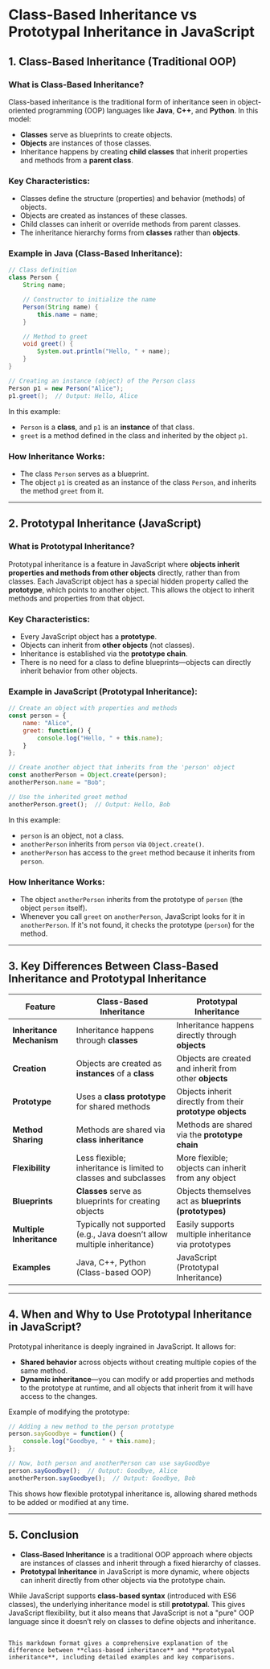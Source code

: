 
# Class-Based Inheritance vs Prototypal Inheritance in JavaScript

## **1. Class-Based Inheritance (Traditional OOP)**

### **What is Class-Based Inheritance?**
Class-based inheritance is the traditional form of inheritance seen in object-oriented programming (OOP) languages like **Java**, **C++**, and **Python**. In this model:
- **Classes** serve as blueprints to create objects.
- **Objects** are instances of those classes.
- Inheritance happens by creating **child classes** that inherit properties and methods from a **parent class**.

### **Key Characteristics**:
- Classes define the structure (properties) and behavior (methods) of objects.
- Objects are created as instances of these classes.
- Child classes can inherit or override methods from parent classes.
- The inheritance hierarchy forms from **classes** rather than **objects**.

### **Example in Java (Class-Based Inheritance)**:
```java
// Class definition
class Person {
    String name;

    // Constructor to initialize the name
    Person(String name) {
        this.name = name;
    }

    // Method to greet
    void greet() {
        System.out.println("Hello, " + name);
    }
}

// Creating an instance (object) of the Person class
Person p1 = new Person("Alice");
p1.greet();  // Output: Hello, Alice
```
In this example:
- `Person` is a **class**, and `p1` is an **instance** of that class.
- `greet` is a method defined in the class and inherited by the object `p1`.

### **How Inheritance Works**:
- The class `Person` serves as a blueprint.
- The object `p1` is created as an instance of the class `Person`, and inherits the method `greet` from it.

---

## **2. Prototypal Inheritance (JavaScript)**

### **What is Prototypal Inheritance?**
Prototypal inheritance is a feature in JavaScript where **objects inherit properties and methods from other objects** directly, rather than from classes. Each JavaScript object has a special hidden property called the **prototype**, which points to another object. This allows the object to inherit methods and properties from that object.

### **Key Characteristics**:
- Every JavaScript object has a **prototype**.
- Objects can inherit from **other objects** (not classes).
- Inheritance is established via the **prototype chain**.
- There is no need for a class to define blueprints—objects can directly inherit behavior from other objects.

### **Example in JavaScript (Prototypal Inheritance)**:
```javascript
// Create an object with properties and methods
const person = {
    name: "Alice",
    greet: function() {
        console.log("Hello, " + this.name);
    }
};

// Create another object that inherits from the 'person' object
const anotherPerson = Object.create(person);
anotherPerson.name = "Bob";

// Use the inherited greet method
anotherPerson.greet();  // Output: Hello, Bob
```
In this example:
- `person` is an object, not a class.
- `anotherPerson` inherits from `person` via `Object.create()`.
- `anotherPerson` has access to the `greet` method because it inherits from `person`.

### **How Inheritance Works**:
- The object `anotherPerson` inherits from the prototype of `person` (the object `person` itself).
- Whenever you call `greet` on `anotherPerson`, JavaScript looks for it in `anotherPerson`. If it's not found, it checks the prototype (`person`) for the method.

---

## **3. Key Differences Between Class-Based Inheritance and Prototypal Inheritance**

| Feature                     | **Class-Based Inheritance**                                       | **Prototypal Inheritance**                               |
|-----------------------------|--------------------------------------------------------------------|----------------------------------------------------------|
| **Inheritance Mechanism**    | Inheritance happens through **classes**                          | Inheritance happens directly through **objects**         |
| **Creation**                 | Objects are created as **instances** of a **class**               | Objects are created and inherit from other **objects**   |
| **Prototype**                | Uses a **class prototype** for shared methods                     | Objects inherit directly from their **prototype objects**|
| **Method Sharing**           | Methods are shared via **class inheritance**                      | Methods are shared via the **prototype chain**           |
| **Flexibility**              | Less flexible; inheritance is limited to classes and subclasses    | More flexible; objects can inherit from any object       |
| **Blueprints**               | **Classes** serve as blueprints for creating objects              | Objects themselves act as **blueprints (prototypes)**    |
| **Multiple Inheritance**     | Typically not supported (e.g., Java doesn’t allow multiple inheritance) | Easily supports multiple inheritance via prototypes      |
| **Examples**                 | Java, C++, Python (Class-based OOP)                               | JavaScript (Prototypal Inheritance)                      |

---

## **4. When and Why to Use Prototypal Inheritance in JavaScript?**

Prototypal inheritance is deeply ingrained in JavaScript. It allows for:
- **Shared behavior** across objects without creating multiple copies of the same method.
- **Dynamic inheritance**—you can modify or add properties and methods to the prototype at runtime, and all objects that inherit from it will have access to the changes.

Example of modifying the prototype:
```javascript
// Adding a new method to the person prototype
person.sayGoodbye = function() {
    console.log("Goodbye, " + this.name);
};

// Now, both person and anotherPerson can use sayGoodbye
person.sayGoodbye();  // Output: Goodbye, Alice
anotherPerson.sayGoodbye();  // Output: Goodbye, Bob
```

This shows how flexible prototypal inheritance is, allowing shared methods to be added or modified at any time.

---

## **5. Conclusion**

- **Class-Based Inheritance** is a traditional OOP approach where objects are instances of classes and inherit through a fixed hierarchy of classes.
- **Prototypal Inheritance** in JavaScript is more dynamic, where objects can inherit directly from other objects via the prototype chain.

While JavaScript supports **class-based syntax** (introduced with ES6 classes), the underlying inheritance model is still **prototypal**. This gives JavaScript flexibility, but it also means that JavaScript is not a "pure" OOP language since it doesn’t rely on classes to define objects and inheritance.
```

This markdown format gives a comprehensive explanation of the difference between **class-based inheritance** and **prototypal inheritance**, including detailed examples and key comparisons.